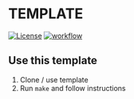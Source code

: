 # TEMPLATE

[![License](https://img.shields.io/github/license/USER/TEMPLATE.svg?style=for-the-badge&maxAge=31536000)](LICENSE)
[![workflow](https://github.com/USER/TEMPLATE/workflows/workflow/badge.svg)](https://github.com/USER/TEMPLATE/actions)

## Use this template

1. Clone / use template
2. Run `make` and follow instructions
